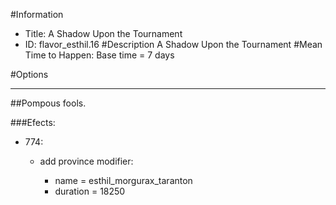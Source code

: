 #Information
 - Title: A Shadow Upon the Tournament
 - ID: flavor_esthil.16
#Description
A Shadow Upon the Tournament
#Mean Time to Happen:
Base time = 7 days

#Options

___
##Pompous fools.

###Efects:<ul><li>774:</li><ul><li>add province modifier:</li><ul><li>name = esthil_morgurax_taranton</li><li>duration = 18250</li></ul></ul></ul>
